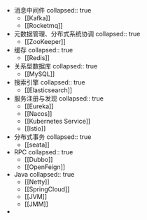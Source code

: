 - 消息中间件
  collapsed:: true
	- [[Kafka]]
	- [[Rocketmq]]
- 元数据管理、分布式系统协调
  collapsed:: true
	- [[ZooKeeper]]
- 缓存
  collapsed:: true
	- [[Redis]]
- 关系型数据库
  collapsed:: true
	- [[MySQL]]
- 搜索引擎
  collapsed:: true
	- [[Elasticsearch]]
- 服务注册与发现
  collapsed:: true
	- [[Eureka]]
	- [[Nacos]]
	- [[Kubernetes Service]]
	- [[Istio]]
- 分布式事务
  collapsed:: true
	- [[seata]]
- RPC
  collapsed:: true
	- [[Dubbo]]
	- [[OpenFeign]]
- Java
  collapsed:: true
	- [[Netty]]
	- [[SpringCloud]]
	- [[JVM]]
	- [[JMM]]
-